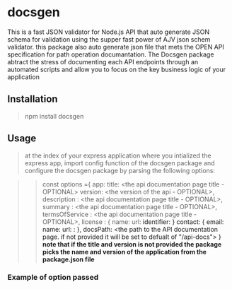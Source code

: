 # docsgen
This is a fast JSON validator for Node.js API that auto generate JSON schema for validation using the supper fast power of AJV json schem validator.
this package also auto generate json file that mets the OPEN API specification for path operation documantation. 
The Docsgen package abtract the stress of documenting each API endpoints through an automated scripts and allow you to focus on the key business logic of your application

## Installation
> npm install docsgen

## Usage
> at the index of your express application where you intialized the express app, import config function of the docsgen package and configure the docsgen package by parsing the following options:

>> const options ={
>>    app: <the express app- REQUIRE>
>>    title: <the api documentation page title - OPTIONAL>
>>   version: <the version of the api - OPTIONAL>, 
>>   description : <the api documentation page title - OPTIONAL>,
>>    summary : <the api documentation page title - OPTIONAL>,
>>    termsOfService : <the api documentation page title - OPTIONAL>,
>>    license : {
>>      name: <The license name used for the API. if lincense object is provided then the name is REQUIRED>
>>      url: <A URL to the license used for the API. This MUST be in the form of a URL. OPTIONAL>
>>      identifier: <An SPDX license expression for the API. OPTIONAL>
>>    }
>>    contact: {
>>        email: <The email address of the contact person ororganization. This MUST be in the form of an email address.>
>>        name: <The identifying name of the contact person or organization>
>>        url: : <The URL pointing to the contact information. This MUST be in the form of a URL>
>>    },
>>    docsPath: <the path to the API documentation page. if not provided it will be set to defualt of "/api-docs">
>> }
>> **note that if the title and version is not provided the package picks the name and version of the application from the package.json file**

### Example of option passed
